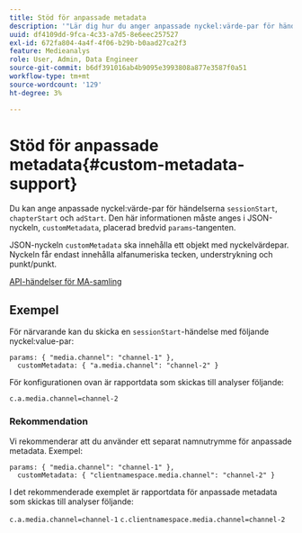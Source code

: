 ```yaml
---
title: Stöd för anpassade metadata
description: '"Lär dig hur du anger anpassade nyckel:värde-par för händelserna sessionStart, ChapterStart och adStart."'
uuid: df4109dd-9fca-4c33-a7d5-8e6eec257527
exl-id: 672fa804-4a4f-4f06-b29b-b0aad27ca2f3
feature: Medieanalys
role: User, Admin, Data Engineer
source-git-commit: b6df391016ab4b9095e3993808a877e3587f0a51
workflow-type: tm+mt
source-wordcount: '129'
ht-degree: 3%

---
```


# Stöd för anpassade metadata{#custom-metadata-support}

Du kan ange anpassade nyckel:värde-par för händelserna `sessionStart`, `chapterStart` och `adStart`. Den här informationen måste anges i JSON-nyckeln, `customMetadata`, placerad bredvid `params`-tangenten.

JSON-nyckeln `customMetadata` ska innehålla ett objekt med nyckelvärdepar. Nyckeln får endast innehålla alfanumeriska tecken, understrykning och punkt/punkt.

[API-händelser för MA-samling](/help/media-collection-api/mc-api-ref/mc-api-events-req.md)

## Exempel

För närvarande kan du skicka en `sessionStart`-händelse med följande nyckel:value-par:

```
params: { "media.channel": "channel-1" },
  customMetadata: { "a.media.channel": "channel-2" }
```

För konfigurationen ovan är rapportdata som skickas till analyser följande:

`c.a.media.channel=channel-2`

### Rekommendation

Vi rekommenderar att du använder ett separat namnutrymme för anpassade metadata. Exempel:

```
params: { "media.channel": "channel-1" },
  customMetadata: { "clientnamespace.media.channel": "channel-2" }
```

I det rekommenderade exemplet är rapportdata för anpassade metadata som skickas till analyser följande:

`c.a.media.channel=channel-1`
`c.clientnamespace.media.channel=channel-2`
